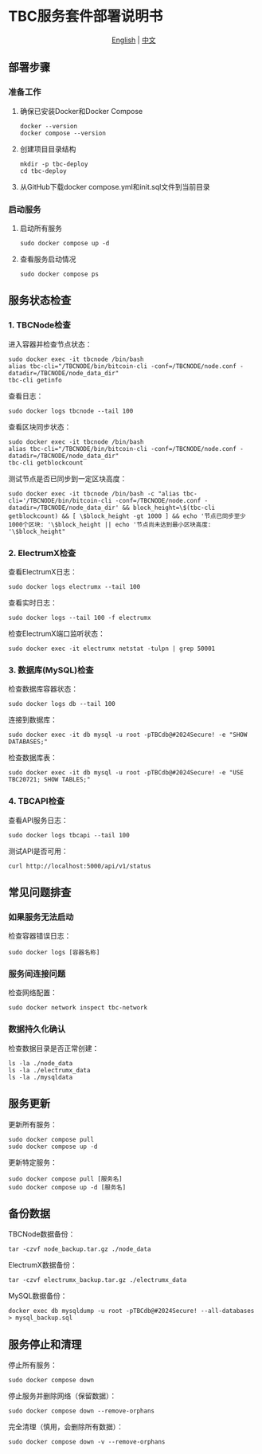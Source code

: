 # TBC服务套件部署说明书

<div align="center">
  <a href="README.md">English</a> | <a href="README_zh.md">中文</a>
</div>

## 部署步骤

### 准备工作

1. 确保已安装Docker和Docker Compose
   ```
   docker --version
   docker compose --version
   ```

2. 创建项目目录结构
   ```
   mkdir -p tbc-deploy
   cd tbc-deploy
   ```

3. 从GitHub下载docker compose.yml和init.sql文件到当前目录


### 启动服务

1. 启动所有服务
   ```
   sudo docker compose up -d
   ```

2. 查看服务启动情况
   ```
   sudo docker compose ps
   ```

## 服务状态检查

### 1. TBCNode检查

进入容器并检查节点状态：
```
sudo docker exec -it tbcnode /bin/bash
alias tbc-cli="/TBCNODE/bin/bitcoin-cli -conf=/TBCNODE/node.conf -datadir=/TBCNODE/node_data_dir"
tbc-cli getinfo
```

查看日志：
```
sudo docker logs tbcnode --tail 100
```

查看区块同步状态：
```
sudo docker exec -it tbcnode /bin/bash
alias tbc-cli="/TBCNODE/bin/bitcoin-cli -conf=/TBCNODE/node.conf -datadir=/TBCNODE/node_data_dir"
tbc-cli getblockcount
```

测试节点是否已同步到一定区块高度：
```
sudo docker exec -it tbcnode /bin/bash -c "alias tbc-cli='/TBCNODE/bin/bitcoin-cli -conf=/TBCNODE/node.conf -datadir=/TBCNODE/node_data_dir' && block_height=\$(tbc-cli getblockcount) && [ \$block_height -gt 1000 ] && echo '节点已同步至少1000个区块: '\$block_height || echo '节点尚未达到最小区块高度: '\$block_height"
```

### 2. ElectrumX检查

查看ElectrumX日志：
```
sudo docker logs electrumx --tail 100
```

查看实时日志：
```
sudo docker logs --tail 100 -f electrumx
```

检查ElectrumX端口监听状态：
```
sudo docker exec -it electrumx netstat -tulpn | grep 50001
```

### 3. 数据库(MySQL)检查

检查数据库容器状态：
```
sudo docker logs db --tail 100
```

连接到数据库：
```
sudo docker exec -it db mysql -u root -pTBCdb@#2024Secure! -e "SHOW DATABASES;"
```

检查数据库表：
```
sudo docker exec -it db mysql -u root -pTBCdb@#2024Secure! -e "USE TBC20721; SHOW TABLES;"
```

### 4. TBCAPI检查

查看API服务日志：
```
sudo docker logs tbcapi --tail 100
```

测试API是否可用：
```
curl http://localhost:5000/api/v1/status
```

## 常见问题排查

### 如果服务无法启动

检查容器错误日志：
```
sudo docker logs [容器名称]
```

### 服务间连接问题

检查网络配置：
```
sudo docker network inspect tbc-network
```

### 数据持久化确认

检查数据目录是否正常创建：
```
ls -la ./node_data
ls -la ./electrumx_data
ls -la ./mysqldata
```

## 服务更新

更新所有服务：
```
sudo docker compose pull
sudo docker compose up -d
```

更新特定服务：
```
sudo docker compose pull [服务名]
sudo docker compose up -d [服务名]
```

## 备份数据

TBCNode数据备份：
```
tar -czvf node_backup.tar.gz ./node_data
```

ElectrumX数据备份：
```
tar -czvf electrumx_backup.tar.gz ./electrumx_data
```

MySQL数据备份：
```
docker exec db mysqldump -u root -pTBCdb@#2024Secure! --all-databases > mysql_backup.sql
```

## 服务停止和清理

停止所有服务：
```
sudo docker compose down
```

停止服务并删除网络（保留数据）：
```
sudo docker compose down --remove-orphans
```

完全清理（慎用，会删除所有数据）：
```
sudo docker compose down -v --remove-orphans
``` 